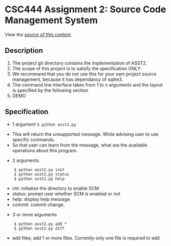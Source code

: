CSC444 Assignment 2: Source Code Management System
==============
*View the [source of this content](http://github.com/zhwzh308/csc444asst2).*

Description
-------------------------
1. The project git directory contains the implementation of ASST2.
2. The scope of this project is to satisfy the specification ONLY.
3. We recommand that you do not use this for your own project source management, because it has dependancy of sqlite3.
4. The command line interface takes from 1 to n arguments and the layout is specified by the following section
5. DEMO

Specification
-------------------------
* 1 argument
```$ python asst2.py```

- This will return the unsupported message. While advising user to use specific commands.
- So that user can learn from the message, what are the available operations about this program.

* 2 arguments
```
    $ python asst2.py init
    $ python asst2.py status
    $ python asst2.py help
```
- init: initialize the directory to enable SCM
- status: prompt user whether SCM is enabled or not
- help: display help message
- commit: commit change.

* 3 or more arguments
```
    $ python asst2.py add *
    $ python asst2.py diff
```
- add files; add 1 or more files. Currently only one file is required to add
